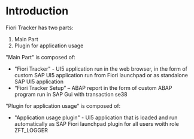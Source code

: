 # Introduction

Fiori Tracker has two parts:
1. Main Part
2. Plugin for application usage

"Main Part" is composed of:
-	"Fiori Tracker" - UI5 application run in the web browser, in the form of custom SAP UI5 application run from Fiori launchpad or as standalone SAP UI5 application
-	“Fiori Tracker Setup” – ABAP report in the form of custom ABAP program run in SAP Gui with transaction se38

"Plugin for application usage" is composed of:
- "Application usage plugin" - UI5 application that is loaded and run automatically as SAP Fiori launchpad plugin for all users woith role ZFT_LOGGER
